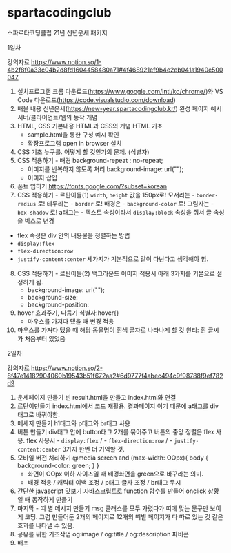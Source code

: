 # spartacodingclub
스파르타코딩클럽 21년 신년운세 패키지

1일차 

강의자료
https://www.notion.so/1-4b2f8f0a33c04b2d8fd1604458480a71#4f468921ef9b4e2eb041a1940e500047

1. 설치프로그램
  크롬 다운로드(https://www.google.com/intl/ko/chrome/)와
  VS Code 다운로드(https://code.visualstudio.com/download)
2. 배울 내용
  신년운세(https://new-year.spartacodingclub.kr/) 완성 페이지 예시
  서버/클라이언트/웹의 동작 개념
3. HTML, CSS 기본내용
  HTML과 CSS의 개념
  HTML 기초
    - sample.html을 통한 구성 예시 확인
    - 확장프로그램 open in browser 설치
4. CSS 기초
  누구를. 어떻게 할 것인가의 문제. (식별자)
5. CSS 적용하기 - 배경
  background-repeat : no-repeat;
    - 이미지를 반복하지 않도록 처리
  background-image: url("");
    - 이미지 삽입
6. 폰트 입히기
  https://fonts.google.com/?subset=korean
7. CSS 적용하기 - 르탄이들(1)
  `width`, `height` 값을 150px로!
  모서리는 - `border-radius` 로!
  테두리는 - `border` 로!
  배경은 - `background-color` 로!
  그림자는 - `box-shadow` 로!
  a태그는 - 텍스트 속성이라서 `display:block` 속성을 줘서 글 속성을 박스로 변경

  - flex 속성은 div 안의 내용물을 정렬하는 방법
- `display:flex`
- `flex-direction:row`
- `justify-content:center` 세가지가 기본적으로 같이 다닌다고 생각해야 함.
8. CSS 적용하기 - 르탄이들(2)
  백그라운드 이미지 적용시 아래 3가지를 기본으로 설정하게 됨.
    - background-image: url("");
    - background-size: 
    - background-position:
9. hover 효과주기, 다듬기
  식별자:hover{}
    - 마우스를 가져다 댔을 때 변경 적용
10. 마우스를 가져다 댔을 때 해당 동물명이 흰색 글자로 나타나게 할 것
  원리: 흰 글씨가 처음부터 있었음


2일차 

강의자료
https://www.notion.so/2-8f47e14182904060b19543b51f672aa2#6d9777f4abec494c9f98788f9ef782d9

1. 운세페이지 만들기
  빈 result.html을 만들고 index.html와 연결
2. 르탄이만들기
  index.html에서 코드 재활용. 결과페이지 이기 때문에 a태그를 div 태그로 바꿔야함.
3. 메세지 만들기
  h1태그와 p태그와 br태그 사용
4. 버튼 만들기
  div태그 안에 button태그 2개를 묶어주고 버튼의 중앙 정렬은 flex 사용.
  flex 사용시 - `display:flex` / - `flex-direction:row` / - `justify-content:center` 3가지 한번 더 기억할 것.
5. 모바일 버전 처리하기
  @media screen and (max-width: OOpx){
    body {
      background-color: green;
    }
  } 
    - 화면이 OOpx 이하 사이즈일 때 배경화면을 green으로 바꾸라는 의미.
    - 배경 적용 / 캐릭터 여백 조정 / p태그 글자 조정 / br태그 무시
6. 간단한 javascript 맛보기
  자바스크립트로 function 함수를 만들어 onclick 상황일 때 동작하게 만들기
7. 마지막 - 띠 별 메시지 만들기
  msg 클래스를 모두 가렸다가 띠에 맞는 문구만 보이게 코딩.
  그럼 만들어둔 2개의 페이지로 12개의 띠별 페이지가 다 따로 있는 것 같은 효과를 나타낼 수 있음.
8. 공유를 위한 기초작업
  og:image / og:title / og:description
  파비콘
9. 배포
  